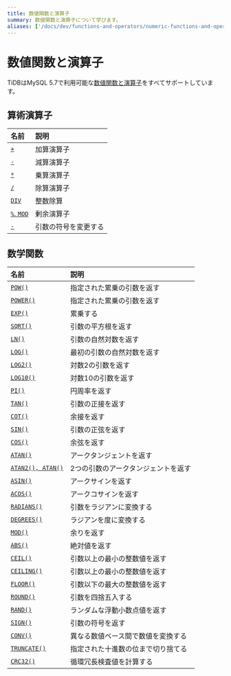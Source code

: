 ```yaml
---
title: 数値関数と演算子
summary: 数値関数と演算子について学びます。
aliases: ['/docs/dev/functions-and-operators/numeric-functions-and-operators/','/docs/dev/reference/sql/functions-and-operators/numeric-functions-and-operators/']
---
```


# 数値関数と演算子

TiDBはMySQL 5.7で利用可能な[数値関数と演算子](https://dev.mysql.com/doc/refman/5.7/en/numeric-functions.html)をすべてサポートしています。

## 算術演算子

| 名前                                                                                                   | 説明                     |
|:--------------------------------------------------------------------------------------------------------|:--------------------------|
| [`+`](https://dev.mysql.com/doc/refman/8.0/en/arithmetic-functions.html#operator_plus)                 | 加算演算子               |
| [`-`](https://dev.mysql.com/doc/refman/8.0/en/arithmetic-functions.html#operator_minus)                | 減算演算子               |
| [`*`](https://dev.mysql.com/doc/refman/8.0/en/arithmetic-functions.html#operator_times)                | 乗算演算子               |
| [`/`](https://dev.mysql.com/doc/refman/8.0/en/arithmetic-functions.html#operator_divide)               | 除算演算子               |
| [`DIV`](https://dev.mysql.com/doc/refman/8.0/en/arithmetic-functions.html#operator_div)                | 整数除算                 |
| [`%`, `MOD`](https://dev.mysql.com/doc/refman/8.0/en/arithmetic-functions.html#operator_mod)           | 剰余演算子               |
| [`-`](https://dev.mysql.com/doc/refman/8.0/en/arithmetic-functions.html#operator_unary-minus)          | 引数の符号を変更する     |

## 数学関数

| 名前                                                                                                              | 説明                                                 |
|:-------------------------------------------------------------------------------------------------------------------|:------------------------------------------------------|
| [`POW()`](https://dev.mysql.com/doc/refman/8.0/en/mathematical-functions.html#function_pow)                       | 指定された累乗の引数を返す                           |
| [`POWER()`](https://dev.mysql.com/doc/refman/8.0/en/mathematical-functions.html#function_power)                   | 指定された累乗の引数を返す                           |
| [`EXP()`](https://dev.mysql.com/doc/refman/8.0/en/mathematical-functions.html#function_exp)                       | 累乗する                                             |
| [`SQRT()`](https://dev.mysql.com/doc/refman/8.0/en/mathematical-functions.html#function_sqrt)                     | 引数の平方根を返す                                   |
| [`LN()`](https://dev.mysql.com/doc/refman/8.0/en/mathematical-functions.html#function_ln)                         | 引数の自然対数を返す                                 |
| [`LOG()`](https://dev.mysql.com/doc/refman/8.0/en/mathematical-functions.html#function_log)                       | 最初の引数の自然対数を返す                           |
| [`LOG2()`](https://dev.mysql.com/doc/refman/8.0/en/mathematical-functions.html#function_log2)                     | 対数2の引数を返す                                    |
| [`LOG10()`](https://dev.mysql.com/doc/refman/8.0/en/mathematical-functions.html#function_log10)                   | 対数10の引数を返す                                   |
| [`PI()`](https://dev.mysql.com/doc/refman/8.0/en/mathematical-functions.html#function_pi)                         | 円周率を返す                                         |
| [`TAN()`](https://dev.mysql.com/doc/refman/8.0/en/mathematical-functions.html#function_tan)                       | 引数の正接を返す                                     |
| [`COT()`](https://dev.mysql.com/doc/refman/8.0/en/mathematical-functions.html#function_cot)                       | 余接を返す                                           |
| [`SIN()`](https://dev.mysql.com/doc/refman/8.0/en/mathematical-functions.html#function_sin)                       | 引数の正弦を返す                                     |
| [`COS()`](https://dev.mysql.com/doc/refman/8.0/en/mathematical-functions.html#function_cos)                       | 余弦を返す                                           |
| [`ATAN()`](https://dev.mysql.com/doc/refman/8.0/en/mathematical-functions.html#function_atan)                     | アークタンジェントを返す                             |
| [`ATAN2(), ATAN()`](https://dev.mysql.com/doc/refman/8.0/en/mathematical-functions.html#function_atan2)           | 2つの引数のアークタンジェントを返す                   |
| [`ASIN()`](https://dev.mysql.com/doc/refman/8.0/en/mathematical-functions.html#function_asin)                     | アークサインを返す                                   |
| [`ACOS()`](https://dev.mysql.com/doc/refman/8.0/en/mathematical-functions.html#function_acos)                     | アークコサインを返す                                 |
| [`RADIANS()`](https://dev.mysql.com/doc/refman/8.0/en/mathematical-functions.html#function_radians)               | 引数をラジアンに変換する                             |
| [`DEGREES()`](https://dev.mysql.com/doc/refman/8.0/en/mathematical-functions.html#function_degrees)               | ラジアンを度に変換する                               |
| [`MOD()`](https://dev.mysql.com/doc/refman/8.0/en/mathematical-functions.html#function_mod)                       | 余りを返す                                           |
| [`ABS()`](https://dev.mysql.com/doc/refman/8.0/en/mathematical-functions.html#function_abs)                       | 絶対値を返す                                       |
| [`CEIL()`](https://dev.mysql.com/doc/refman/8.0/en/mathematical-functions.html#function_ceil)                     | 引数以上の最小の整数値を返す                         |
| [`CEILING()`](https://dev.mysql.com/doc/refman/8.0/en/mathematical-functions.html#function_ceiling)             | 引数以上の最小の整数値を返す                         |
| [`FLOOR()`](https://dev.mysql.com/doc/refman/8.0/en/mathematical-functions.html#function_floor)                 | 引数以下の最大の整数値を返す                         |
| [`ROUND()`](https://dev.mysql.com/doc/refman/8.0/en/mathematical-functions.html#function_round)                 | 引数を四捨五入する                                   |
| [`RAND()`](https://dev.mysql.com/doc/refman/8.0/en/mathematical-functions.html#function_rand)                   | ランダムな浮動小数点値を返す                         |
| [`SIGN()`](https://dev.mysql.com/doc/refman/8.0/en/mathematical-functions.html#function_sign)                   | 引数の符号を返す                                     |
| [`CONV()`](https://dev.mysql.com/doc/refman/8.0/en/mathematical-functions.html#function_conv)                   | 異なる数値ベース間で数値を変換する                   |
| [`TRUNCATE()`](https://dev.mysql.com/doc/refman/8.0/en/mathematical-functions.html#function_truncate)           | 指定された十進数の位まで切り捨てる                   |
| [`CRC32()`](https://dev.mysql.com/doc/refman/8.0/en/mathematical-functions.html#function_crc32)                 | 循環冗長検査値を計算する                             |